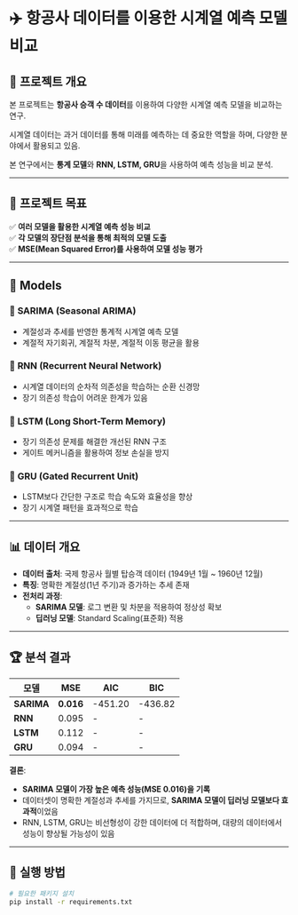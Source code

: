 # ✈️ 항공사 데이터를 이용한 시계열 예측 모델 비교

## 📌 프로젝트 개요

본 프로젝트는 **항공사 승객 수 데이터**를 이용하여 다양한 시계열 예측 모델을 비교하는 연구. 

시계열 데이터는 과거 데이터를 통해 미래를 예측하는 데 중요한 역할을 하며, 다양한 분야에서 활용되고 있음. 

본 연구에서는 **통계 모델**와 **RNN, LSTM, GRU**을 사용하여 예측 성능을 비교 분석.

---

## 🎯 프로젝트 목표

✅ **여러 모델을 활용한 시계열 예측 성능 비교**  
✅ **각 모델의 장단점 분석을 통해 최적의 모델 도출**  
✅ **MSE(Mean Squared Error)를 사용하여 모델 성능 평가**  

---

## 🔬 Models

### 🔹 **SARIMA (Seasonal ARIMA)**
- 계절성과 추세를 반영한 통계적 시계열 예측 모델
- 계절적 자기회귀, 계절적 차분, 계절적 이동 평균을 활용

### 🔹 **RNN (Recurrent Neural Network)**
- 시계열 데이터의 순차적 의존성을 학습하는 순환 신경망
- 장기 의존성 학습이 어려운 한계가 있음

### 🔹 **LSTM (Long Short-Term Memory)**
- 장기 의존성 문제를 해결한 개선된 RNN 구조
- 게이트 메커니즘을 활용하여 정보 손실을 방지

### 🔹 **GRU (Gated Recurrent Unit)**
- LSTM보다 간단한 구조로 학습 속도와 효율성을 향상
- 장기 시계열 패턴을 효과적으로 학습

---

## 📊 데이터 개요

- **데이터 출처**: 국제 항공사 월별 탑승객 데이터 (1949년 1월 ~ 1960년 12월)
- **특징**: 명확한 계절성(1년 주기)과 증가하는 추세 존재
- **전처리 과정**:
  - **SARIMA 모델**: 로그 변환 및 차분을 적용하여 정상성 확보
  - **딥러닝 모델**: Standard Scaling(표준화) 적용

---

## 🏆 분석 결과

| 모델  | MSE  | AIC  | BIC  |
|-------|------|------|------|
| **SARIMA** | **0.016** | -451.20 | -436.82 |
| **RNN** | 0.095 | - | - |
| **LSTM** | 0.112 | - | - |
| **GRU** | 0.094 | - | - |

**결론**:
- **SARIMA 모델이 가장 높은 예측 성능(MSE 0.016)을 기록**
- 데이터셋이 명확한 계절성과 추세를 가지므로, **SARIMA 모델이 딥러닝 모델보다 효과적**이었음
- RNN, LSTM, GRU는 비선형성이 강한 데이터에 더 적합하며, 대량의 데이터에서 성능이 향상될 가능성이 있음

---

## 📌 실행 방법

```bash
# 필요한 패키지 설치
pip install -r requirements.txt
